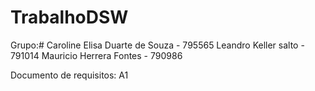 # TrabalhoDSW

Grupo:#
      Caroline Elisa Duarte de Souza - 795565
      Leandro Keller salto - 791014
      Mauricio Herrera Fontes - 790986

Documento de requisitos: 
      A1
